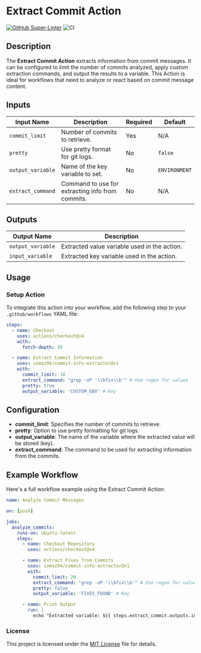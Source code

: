 # Extract Commit Action

[![GitHub Super-Linter](https://github.com/actions/container-action/actions/workflows/linter.yml/badge.svg)](https://github.com/super-linter/super-linter)
![CI](https://github.com/actions/container-action/actions/workflows/ci.yml/badge.svg)

## Description

The **Extract Commit Action** extracts information from commit messages.
It can be configured to limit the number of commits analyzed, apply custom
extraction commands, and output the results to a variable. This Action is ideal
for workflows that need to analyze or react based on commit message content.

## Inputs

| **Input Name**    | **Description**                               | **Required** | **Default**  |
|-------------------|-----------------------------------------------|----------|---------------|
| `commit_limit`    | Number of commits to retrieve.                | Yes      | N/A           |
| `pretty`          | Use pretty format for git logs.               | No       | `false`       |
| `output_variable` | Name of the key variable to set.              | No       | `ENVIRONMENT` |
| `extract_command` | Command to use for extracting info from commits. | No       | N/A           |

## Outputs

| **Output Name**    | **Description**                          |
|--------------------|-------------------------------------------|
| `output_variable`  | Extracted value variable used in the action. |
| `input_variable`   | Extracted key variable used in the action. |

## Usage

### Setup Action

To integrate this action into your workflow, add the following step to your
`.github/workflows` YAML file:

```yaml
steps:
  - name: Checkout
    uses: actions/checkout@v4
    with:
      fetch-depth: 10

  - name: Extract Commit Information
    uses: somaz94/commit-info-extractor@v1
    with:
      commit_limit: 10
      extract_command: "grep -oP '\\bfix\\b'" # Use regex for values
      pretty: true
      output_variable: 'CUSTOM_ENV' # Key
```

## Configuration

- **commit_limit**: Specifies the number of commits to retrieve.
- **pretty**: Option to use pretty formatting for git logs.
- **output_variable**: The name of the variable where the extracted
  value will be stored (key).
- **extract_command**: The command to be used for extracting
  information from the commits.

## Example Workflow

Here's a full workflow example using the Extract Commit Action:

```yaml
name: Analyze Commit Messages

on: [push]

jobs:
  analyze_commits:
    runs-on: ubuntu-latest
    steps:
      - name: Checkout Repository
        uses: actions/checkout@v4

      - name: Extract Fixes from Commits
        uses: somaz94/commit-info-extractor@v1
        with:
          commit_limit: 20
          extract_command: "grep -oP '\\bfix\\b'" # Use regex for values
          pretty: false
          output_variable: 'FIXES_FOUND' # Key

      - name: Print Output
        run: |
          echo "Extracted variable: ${{ steps.extract_commit.outputs.input_variable }} = ${{ steps.extract_commit.outputs.output_variable }}"
```

### License

This project is licensed under the [MIT License](LICENSE) file for details.
